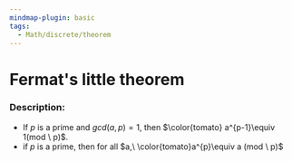 ```yaml
---
mindmap-plugin: basic
tags:
  - Math/discrete/theorem
---
```

# Fermat's little theorem
### Description:
- If $p$ is a prime and $gcd(a,p)=1$, then $\color{tomato} a^{p-1}\equiv 1(mod \ p)$.
- if $p$ is a prime, then for all $a,\ \color{tomato}a^{p}\equiv a (mod \ p)$
